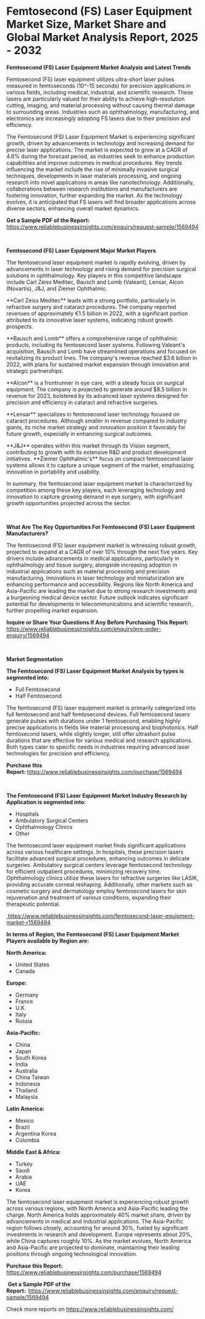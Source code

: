 <p><h1>Femtosecond (FS) Laser Equipment Market Size, Market Share and Global Market Analysis Report, 2025 - 2032</h1></p><p><strong>Femtosecond (FS) Laser Equipment Market Analysis and Latest Trends</strong></p>
<p><p>Femtosecond (FS) laser equipment utilizes ultra-short laser pulses measured in femtoseconds (10^-15 seconds) for precision applications in various fields, including medical, industrial, and scientific research. These lasers are particularly valued for their ability to achieve high-resolution cutting, imaging, and material processing without causing thermal damage to surrounding areas. Industries such as ophthalmology, manufacturing, and electronics are increasingly adopting FS lasers due to their precision and efficiency.</p><p>The Femtosecond (FS) Laser Equipment Market is experiencing significant growth, driven by advancements in technology and increasing demand for precise laser applications. The market is expected to grow at a CAGR of 4.6% during the forecast period, as industries seek to enhance production capabilities and improve outcomes in medical procedures. Key trends influencing the market include the rise of minimally invasive surgical techniques, developments in laser materials processing, and ongoing research into novel applications in areas like nanotechnology. Additionally, collaborations between research institutions and manufacturers are fostering innovation, further expanding the market. As the technology evolves, it is anticipated that FS lasers will find broader applications across diverse sectors, enhancing overall market dynamics.</p></p>
<p><strong>Get a Sample PDF of the Report:&nbsp;</strong> <a href="https://www.reliablebusinessinsights.com/enquiry/request-sample/1569494?utm_campaign=2735&utm_medium=2&utm_source=Github&utm_content=ia&utm_term=25032025&utm_id=femtosecond-fs-laser-equipment">https://www.reliablebusinessinsights.com/enquiry/request-sample/1569494</a></p>
<p>&nbsp;</p>
<p><strong>Femtosecond (FS) Laser Equipment Major Market Players</strong></p>
<p><p>The femtosecond laser equipment market is rapidly evolving, driven by advancements in laser technology and rising demand for precision surgical solutions in ophthalmology. Key players in this competitive landscape include Carl Zeiss Meditec, Bausch and Lomb (Valeant), Lensar, Alcon (Novartis), J&J, and Ziemer Ophthalmic.</p><p>**Carl Zeiss Meditec** leads with a strong portfolio, particularly in refractive surgery and cataract procedures. The company reported revenues of approximately €1.5 billion in 2022, with a significant portion attributed to its innovative laser systems, indicating robust growth prospects.</p><p>**Bausch and Lomb** offers a comprehensive range of ophthalmic products, including its femtosecond laser systems. Following Valeant's acquisition, Bausch and Lomb have streamlined operations and focused on revitalizing its product lines. The company's revenue reached $3.6 billion in 2022, with plans for sustained market expansion through innovation and strategic partnerships.</p><p>**Alcon** is a frontrunner in eye care, with a steady focus on surgical equipment. The company is projected to generate around $8.5 billion in revenue for 2023, bolstered by its advanced laser systems designed for precision and efficiency in cataract and refractive surgeries.</p><p>**Lensar** specializes in femtosecond laser technology focused on cataract procedures. Although smaller in revenue compared to industry giants, its niche market strategy and innovation position it favorably for future growth, especially in enhancing surgical outcomes.</p><p>**J&J** operates within this market through its Vision segment, contributing to growth with its extensive R&D and product development initiatives. **Ziemer Ophthalmic's** focus on compact femtosecond laser systems allows it to capture a unique segment of the market, emphasizing innovation in portability and usability.</p><p>In summary, the femtosecond laser equipment market is characterized by competition among these key players, each leveraging technology and innovation to capture growing demand in eye surgery, with significant growth opportunities projected across the sector.</p></p>
<p>&nbsp;</p>
<p><strong>What Are The Key Opportunities For Femtosecond (FS) Laser Equipment Manufacturers?</strong></p>
<p><p>The femtosecond (FS) laser equipment market is witnessing robust growth, projected to expand at a CAGR of over 10% through the next five years. Key drivers include advancements in medical applications, particularly in ophthalmology and tissue surgery, alongside increasing adoption in industrial applications such as material processing and precision manufacturing. Innovations in laser technology and miniaturization are enhancing performance and accessibility. Regions like North America and Asia-Pacific are leading the market due to strong research investments and a burgeoning medical device sector. Future outlook indicates significant potential for developments in telecommunications and scientific research, further propelling market expansion.</p></p>
<p><strong>Inquire or Share Your Questions If Any Before Purchasing This Report:</strong> <a href="https://www.reliablebusinessinsights.com/enquiry/pre-order-enquiry/1569494?utm_campaign=2735&utm_medium=2&utm_source=Github&utm_content=ia&utm_term=25032025&utm_id=femtosecond-fs-laser-equipment">https://www.reliablebusinessinsights.com/enquiry/pre-order-enquiry/1569494</a></p>
<p>&nbsp;</p>
<p><strong>Market Segmentation</strong></p>
<p><strong>The Femtosecond (FS) Laser Equipment Market Analysis by types is segmented into:</strong></p>
<p><ul><li>Full Femtosecond</li><li>Half Femtosecond</li></ul></p>
<p><p>The femtosecond (FS) laser equipment market is primarily categorized into full femtosecond and half femtosecond devices. Full femtosecond lasers generate pulses with durations under 1 femtosecond, enabling highly precise applications in fields like material processing and biophotonics. Half femtosecond lasers, while slightly longer, still offer ultrashort pulse durations that are effective for various medical and research applications. Both types cater to specific needs in industries requiring advanced laser technologies for precision and efficiency.</p></p>
<p><strong>Purchase this Report:&nbsp;</strong><a href="https://www.reliablebusinessinsights.com/purchase/1569494?utm_campaign=2735&utm_medium=2&utm_source=Github&utm_content=ia&utm_term=25032025&utm_id=femtosecond-fs-laser-equipment">https://www.reliablebusinessinsights.com/purchase/1569494</a></p>
<p>&nbsp;</p>
<p><strong>The Femtosecond (FS) Laser Equipment Market Industry Research by Application is segmented into:</strong></p>
<p><ul><li>Hospitals</li><li>Ambulatory Surgical Centers</li><li>Ophthalmology Clinics</li><li>Other</li></ul></p>
<p><p>The femtosecond laser equipment market finds significant applications across various healthcare settings. In hospitals, these precision lasers facilitate advanced surgical procedures, enhancing outcomes in delicate surgeries. Ambulatory surgical centers leverage femtosecond technology for efficient outpatient procedures, minimizing recovery time. Ophthalmology clinics utilize these lasers for refractive surgeries like LASIK, providing accurate corneal reshaping. Additionally, other markets such as cosmetic surgery and dermatology employ femtosecond lasers for skin rejuvenation and treatment of various conditions, expanding their therapeutic potential.</p></p>
<p><a href="https://www.reliablebusinessinsights.com/femtosecond-laser-equipment-market-r1569494?utm_campaign=2735&utm_medium=2&utm_source=Github&utm_content=ia&utm_term=25032025&utm_id=femtosecond-fs-laser-equipment">&nbsp;https://www.reliablebusinessinsights.com/femtosecond-laser-equipment-market-r1569494</a></p>
<p><strong>In terms of Region, the Femtosecond (FS) Laser Equipment Market Players available by Region are:</strong></p>
<p>
    <p> <strong> North America: </strong>
        <ul>
            <li>United States</li>
            <li>Canada</li>
        </ul>
        </p> 
    <p> <strong> Europe: </strong>
        <ul>
            <li>Germany</li>
            <li>France</li>
            <li>U.K.</li>
            <li>Italy</li>
            <li>Russia</li>
        </ul>
        </p> 
    <p> <strong> Asia-Pacific: </strong>
        <ul>
            <li>China</li>
            <li>Japan</li>
            <li>South Korea</li>
            <li>India</li>
            <li>Australia</li>
            <li>China Taiwan</li>
            <li>Indonesia</li>
            <li>Thailand</li>
            <li>Malaysia</li>
        </ul>
        </p> 
    <p> <strong> Latin America: </strong>
        <ul>
            <li>Mexico</li>
            <li>Brazil</li>
            <li>Argentina Korea</li>
            <li>Colombia</li>
        </ul>
        </p> 
    <p> <strong> Middle East & Africa: </strong>
        <ul>
            <li>Turkey</li>
            <li>Saudi</li>
            <li>Arabia</li>
            <li>UAE</li>
            <li>Korea</li>
        </ul>
    </p>
    </p>
<p><p>The femtosecond laser equipment market is experiencing robust growth across various regions, with North America and Asia-Pacific leading the charge. North America holds approximately 40% market share, driven by advancements in medical and industrial applications. The Asia-Pacific region follows closely, accounting for around 30%, fueled by significant investments in research and development. Europe represents about 20%, while China captures roughly 10%. As the market evolves, North America and Asia-Pacific are projected to dominate, maintaining their leading positions through ongoing technological innovation.</p></p>
<p><strong>Purchase this Report: </strong><a href="https://www.reliablebusinessinsights.com/purchase/1569494?utm_campaign=2735&utm_medium=2&utm_source=Github&utm_content=ia&utm_term=25032025&utm_id=femtosecond-fs-laser-equipment">https://www.reliablebusinessinsights.com/purchase/1569494</a></p>
<p>&nbsp;<strong>Get a Sample PDF of the Report:&nbsp;&nbsp;</strong><a href="https://www.reliablebusinessinsights.com/enquiry/request-sample/1569494?utm_campaign=2735&utm_medium=2&utm_source=Github&utm_content=ia&utm_term=25032025&utm_id=femtosecond-fs-laser-equipment">https://www.reliablebusinessinsights.com/enquiry/request-sample/1569494</a></p>
<p><strong></strong></p>
<p>Check more reports on <a href="https://www.reliablebusinessinsights.com/?utm_campaign=2735&utm_medium=2&utm_source=Github&utm_content=ia&utm_term=25032025&utm_id=femtosecond-fs-laser-equipment">https://www.reliablebusinessinsights.com/</a></p>